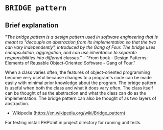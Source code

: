 `BRIDGE pattern`
=====================

Brief explanation
-------

"_The bridge pattern is a design pattern used in software engineering that is meant to "decouple an abstraction from its implementation so that the two can vary independently", introduced by the Gang of Four. The bridge uses encapsulation, aggregation, and can use inheritance to separate responsibilities into different classes._" - "From book - Design Patterns: Elements of Reusable Object-Oriented Software - Gang of Four."

When a class varies often, the features of object-oriented programming become very useful because changes to a program's code can be made easily with minimal prior knowledge about the program. The bridge pattern is useful when both the class and what it does vary often. The class itself can be thought of as the abstraction and what the class can do as the implementation. The bridge pattern can also be thought of as two layers of abstraction. 
- Wikipedia (https://en.wikipedia.org/wiki/Bridge_pattern)

For testing install PHPUnit in project directory for running unit tests.
